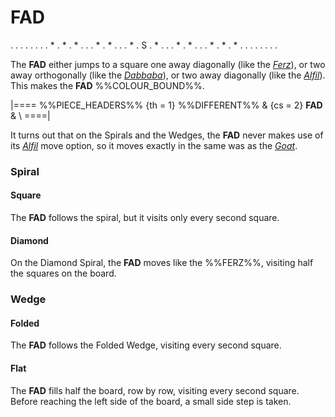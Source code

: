 # FAD

<div class = "movement">
. . . . . . .
. * . * . * .
. . * . * . .
. * . S . * .
. . * . * . .
. * . * . * .
. . . . . . .
</div>

The **FAD** either jumps to a square one away diagonally
(like the [*Ferz*](ferz.html)), or two away orthogonally
(like the [*Dabbaba*](dabbaba.html)), or two away
diagonally (like the [*Alfil*](alfil.html)). This makes the
**FAD** %%COLOUR_BOUND%%.

|====
%%PIECE_HEADERS%%
  {th = 1}  %%DIFFERENT%%
& {cs = 2}  **FAD**
&           \\
====|

It turns out that on the Spirals and the Wedges, the **FAD** never 
makes use of its [*Alfil*](alfil.html) move option, so it moves
exactly in the same was as the [*Goat*](goat.html).

### Spiral

#### Square

The **FAD** follows the spiral, but it visits only every second square.

#### Diamond

On the Diamond Spiral, the **FAD** moves like the %%FERZ%%, visiting
half the squares on the board.

### Wedge

#### Folded

The **FAD** follows the Folded Wedge, visiting every second square.

#### Flat

The **FAD** fills half the board, row by row, visiting every second
square. Before reaching the left side of the board, a small side step
is taken.
